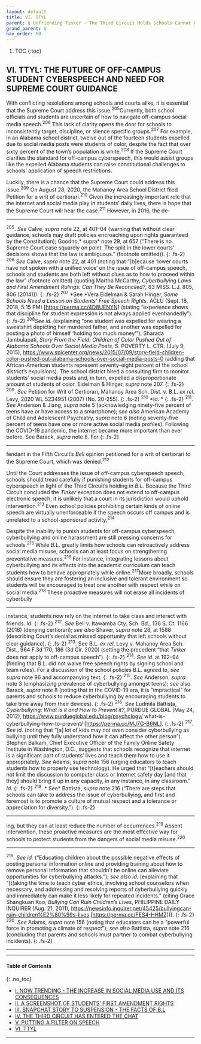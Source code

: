 ```yaml
---
layout: default
title: VI. TTYL 
parent: § Unfriending Tinker - The Third Circuit Holds Schools Cannot Regulate Off-Campus Social Media Speech   
grand_parent: U 
nav_order: 60 
---
```

<style>
.dont-break-out {
  /* These are technically the same, but use both */
  overflow-wrap: break-word;
  word-wrap: break-word;

  -ms-word-break: break-all;
  /* This is the dangerous one in WebKit, as it breaks things wherever */
  word-break: break-all;
  /* Instead use this non-standard one: */
  word-break: break-word;
}

.youtube-container {
    position: relative;
    width: 100%;
    height: 0;
    padding-bottom: 56.25%;
}
.youtube-video {
    position: absolute;
    top: 0;
    left: 0;
    width: 100%;
    height: 100%;
}

</style>

<div class="dont-break-out" markdown="1">

1. TOC
{:toc}

## VI. TTYL: THE FUTURE OF OFF-CAMPUS STUDENT CYBERSPEECH AND NEED FOR SUPREME COURT GUIDANCE

With conflicting resolutions among schools and courts alike, it is essential that the Supreme Court address this issue.<sup>205</sup>Currently, both school officials and students are uncertain of how to navigate off-campus social media speech.<sup>206</sup> This lack of clarity opens the door for schools to inconsistently target, discipline, or silence specific groups.<sup>207</sup> For example, in an Alabama school district, twelve out of the fourteen students expelled due to social media posts were students of color, despite the fact that over sixty percent of the town’s population is white.<sup>208</sup> If the Supreme Court clarifies the standard for off-campus cyberspeech, this would assist groups like the expelled Alabama students can raise constitutional challenges to schools’ application of speech restrictions. 

Luckily, there is a chance that the Supreme Court could address this issue.<sup>209</sup> On August 28, 2020, the Mahanoy Area School District filed Petition for a writ of certiorari.<sup>210</sup> Given the increasingly important role that the internet and social media play in students’ daily lives, there is hope that the Supreme Court will hear the case.<sup>211</sup> However, in 2016, the de-

***
<sup>205</sup>. *See* Calve, *supra* note 22, at 401–04 (warning that without clear guidance, schools may draft policies encroaching upon rights guaranteed by the Constitution); Goodno,* supra* note 29, at 657 (“There is no Supreme Court case squarely on point. The split in the lower courts’ decisions shows that the law is ambiguous.” (footnote omitted)). 
{: .fs-2}
<sup>206</sup> *See* Calve, *supra* note 22, at 401 (noting that “[b]ecause ‘lower courts have not spoken with a unified voice’ on the issue of off-campus speech, schools and students are both left without clues as to how to proceed within the law” (footnote omitted) (quoting Martha McCarthy, *Cyberbullying Laws and First Amendment Rulings: Can They Be Reconciled?,* 83 MISS. L.J. 805, 806 (2014))). 
{: .fs-2}
<sup>207</sup> *See *Vera Eidelman & Sarah Hinger, *Some Schools Need a Lesson on Students’ Free Speech Rights,* ACLU (Sept. 18, 2018, 5:15 PM) [https://perma.cc/4D8UENYN] (stating “experience shows that discipline for student expression is not always applied evenhandedly”). 
{: .fs-2}
<sup>208</sup>*See id.* (explaining “one student was expelled for wearing a sweatshirt depicting her murdered father, and another was expelled for posting a photo of himself ‘holding too much money’”); Sharada Jambulapati, *Story From the Field: Children of Color Pushed Out of Alabama Schools Over Social Media Posts,* S. POVERTY L. CTR. (July 9, 2015), https://www.splcenter.org/news/2015/07/09/story-field-children-color-pushed-out-alabama-schools-over-social-media-posts-0 (adding that African-American students represent seventy-eight percent of the school district’s expulsions). The school district hired a consulting firm to monitor students’ social media posts and, in turn, expelled a disproportionate amount of students of color. Eidelman & Hinger, *supra* note 207. 
{: .fs-2}
<sup>209</sup>. *See* Petition for Writ of Certiorari, Mahanoy Area Sch. Dist. v. B.L. *ex rel.* Levy, 2020 WL 5234951 (2007) (No. 20-255). 
{: .fs-2}
<sup>210</sup> *Id. *
{: .fs-2}
<sup>211</sup>. *See* Anderson & Jiang, *supra* note 5 (acknowledging ninety-five percent of teens have or have access to a smartphone); *see also* American Academy of Child and Adolescent Psychiatry, *supra* note 6 (noting seventy-five percent of teens have one or more active social media profiles). Following the COVID-19 pandemic, the internet became more important than ever before. See Barack, *supra* note 8. For
{: .fs-2}
***

fendant in the Fifth Circuit’s *Bell* opinion petitioned for a writ of certiorari to the Supreme Court, which was denied.<sup>212</sup>

Until the Court addresses the issue of off-campus cyberspeech speech, schools should tread carefully if punishing students for off-campus cyberspeech in light of the Third Circuit’s holding in *B.L.* Because the Third Circuit concluded the *Tinker* exception does not extend to off-campus electronic speech, it is unlikely that a court in its jurisdiction would uphold intervention.<sup>213</sup> Even school policies prohibiting certain kinds of online speech are virtually unenforceable if the speech occurs off campus and is unrelated to a school-sponsored activity.<sup>214</sup>

Despite the inability to punish students for off-campus cyberspeech, cyberbullying and online harassment are still pressing concerns for schools.<sup>215</sup> While *B.L.* greatly limits how schools can retroactively address social media misuse, schools can at least focus on strengthening preventative measures.<sup>216</sup> For instance, integrating lessons about cyberbullying and its effects into the academic curriculum can teach students how to behave appropriately while online.<sup>217</sup>More broadly, schools should ensure they are fostering an inclusive and tolerant environment so students will be encouraged to treat one another with respect while on social media.<sup>218</sup> These proactive measures will not erase all incidents of cyberbully

***
instance, students now rely on the internet to take class and interact with friends. *Id.* 
{: .fs-2}
<sup>212</sup>. *See* Bell v. Itawamba Cty. Sch. Bd., 136 S. Ct. 1166 (2016) (denying certiorari); *see also* Shaver, *supra* note 28, at 1588 (describing Court’s denial as missed opportunity that left schools without clear guidance). 
{: .fs-2}
<sup>213</sup>. See B.L. *ex rel*. Levy v. Mahanoy Area Sch. Dist., 964 F.3d 170, 186 (3d Cir. 2020) (setting the precedent “that *Tinker* does not apply to off-campus speech”). 
{: .fs-2}
<sup>214</sup>. *See id.* at 192–94 (finding that B.L. did not waive free speech rights by signing school and team rules). For a discussion of the school policies B.L. agreed to, *see supra* note 96 and accompanying text. 
{: .fs-2}
<sup>215</sup>. *See* Anderson, *supra* note 3 (emphasizing prevalence of cyberbullying amongst teens); *see* also Barack, *supra* note 8 (noting that in the COVID-19 era, it is “impractical” for parents and schools to reduce cyberbullying by encouraging students to take time away from their devices). 
{: .fs-2}
<sup>216</sup>. *See* Ludmila Battista, *Cyberbullying: What is it and How to Prevent it?*, PURDUE GLOBAL (May 24, 2012), https://www.purdueglobal.edu/blog/psychology/ what-is-cyberbullying-how-to-prevent/ [https://perma.cc/MJ7G-B6NL]. 
{: .fs-2}
<sup>217</sup>. *See id*. (noting that “[a] lot of kids may not even consider cyberbullying as bullying until they fully understand how it can affect the other person”). Stephen Balkam, Chief Executive Officer of the Family Online Safety Institute in Washington, D.C., suggests that schools recognize that internet is a significant part of students’ lives and teach them how to use it appropriately. *See* Adams, *supra* note 156 (urging educators to teach students how to properly use technology). He urged that “[t]eachers should not limit the discussion to computer class or Internet safety day [and that they] should bring it up in any capacity, in any instance, in any classroom.” *Id.* 
{: .fs-2}
<sup>218</sup>. * See* Battista, *supra* note 216 (“There are steps that schools can take to address the issue of cyberbullying, and first and foremost is to promote a culture of mutual respect and a tolerance or appreciation for diversity.”).
{: .fs-2}
***

ing, but they can at least reduce the number of occurrences.<sup>219</sup> Absent intervention, these proactive measures are the most effective way for schools to protect students from the dangers of social media misuse.<sup>220</sup>

***
<sup>219</sup>. *See id.* (“Educating children about the possible negative effects of posting personal information online and providing training about how to remove personal information that shouldn’t be online can alleviate opportunities for cyberbullying attacks.”); *see also id.* (explaining that “[t]aking the time to teach cyber ethics, involving school counselors when necessary, and addressing and resolving reports of cyberbullying quickly and immediately can make it less likely for repeated incidents.” (citing Grace Shangkuan Koo, *Bullying Can Ruin Children’s Lives*, PHILIPPINE DAILY INQUIRER (Aug. 21, 2011), https://newsinfo.inquirer.net/45425/bullyingcan-ruin-children%E2%80%99s-lives [https://perma.cc/FES4-HHMZ])). 
{: .fs-2}
<sup>220</sup>. *See* Adams, *supra* note 156 (noting that educators can be a “powerful force in promoting a climate of respect”); *see also* Battista, *supra* note 216 (concluding that parents and schools must partner to combat cyberbullying incidents).
{: .fs-2}
***

***

#### Table of Contents
{: .no_toc}

<ul><li> <a href="/docs/law/unfriending-tinker-the-third-circuit-holds-schools-cannot-regulate-off-campus-social-media-speech-1/">I. NOW TRENDING - THE INCREASE IN SOCIAL MEDIA USE AND ITS CONSEQUENCES</a></li><li> <a href="/docs/law/unfriending-tinker-the-third-circuit-holds-schools-cannot-regulate-off-campus-social-media-speech-2/">II. A SCREENSHOT OF STUDENTS’ FIRST AMENDMENT RIGHTS</a></li><li> <a href="/docs/law/unfriending-tinker-the-third-circuit-holds-schools-cannot-regulate-off-campus-social-media-speech-3/">III. SNAPCHAT STORY TO SUSPENSION - THE FACTS OF B.L</a></li><li> <a href="/docs/law/unfriending-tinker-the-third-circuit-holds-schools-cannot-regulate-off-campus-social-media-speech-4/">IV. THE THIRD CIRCUIT HAS ENTERED THE CHAT</a></li><li> <a href="/docs/law/unfriending-tinker-the-third-circuit-holds-schools-cannot-regulate-off-campus-social-media-speech-5/">V. PUTTING A FILTER ON SPEECH</a></li><li> <a href="/docs/law/unfriending-tinker-the-third-circuit-holds-schools-cannot-regulate-off-campus-social-media-speech-6/">VI. TTYL</a></li></ul>

***

</div>
